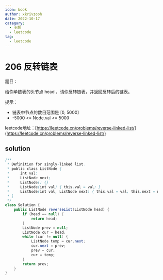 ```yaml
---
icon: book
author: xkrivzooh
date: 2022-10-17
category:
  - 专题
  - leetcode
tag:
  - leetcode
---
```


# 206 反转链表


题目：

给你单链表的头节点 head ，请你反转链表，并返回反转后的链表。

提示：

- 链表中节点的数目范围是 [0, 5000]
- -5000 <= Node.val <= 5000


leetcode地址：[https://leetcode.cn/problems/reverse-linked-list/](https://leetcode.cn/problems/reverse-linked-list/)

## solution

```java
/**
 * Definition for singly-linked list.
 * public class ListNode {
 *     int val;
 *     ListNode next;
 *     ListNode() {}
 *     ListNode(int val) { this.val = val; }
 *     ListNode(int val, ListNode next) { this.val = val; this.next = next; }
 * }
 */
class Solution {
    public ListNode reverseList(ListNode head) {
        if (head == null) {
            return head;
        }
        ListNode prev = null;
        ListNode cur = head;
        while (cur != null) {
            ListNode temp = cur.next;
            cur.next = prev;
            prev = cur;
            cur = temp;
        }
        return prev;
    }
}
```